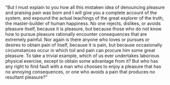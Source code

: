 "But I must explain to you how all this mistaken idea of denouncing pleasure and praising pain 
was born and I will give you a complete account of the system, and expound the actual teachings of the 
great explorer of the truth, the master-builder of human happiness. No one rejects, dislikes, or avoids 
pleasure itself, because it is pleasure, but because those who do not know how to pursue pleasure 
rationally encounter consequences that are extremely painful. Nor again is there anyone who loves or
pursues or desires to obtain pain of itself, because it is pain, but because occasionally circumstances 
occur in which toil and pain can procure him some great pleasure. To take a trivial example, which of us
ever undertakes laborious physical exercise, except to obtain some advantage from it? But who has any 
right to find fault with a man who chooses to enjoy a pleasure that has no annoying consequences, or one 
who avoids a pain that produces no resultant pleasure?"